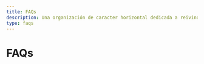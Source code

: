 ```yaml
---
title: FAQs
description: Una organización de caracter horizontal dedicada a reivindicar los derechos de los trabajadores en la industria de los videojuegos
type: faqs
---
```


# FAQs
